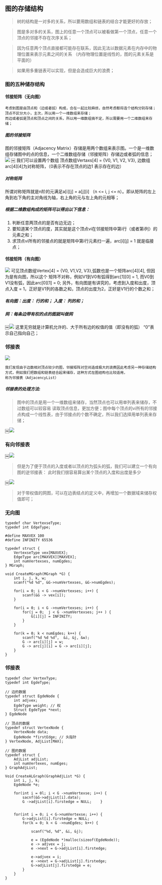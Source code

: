 ## 图的存储结构

> 树的结构是一对多的关系，所以要用数组和链表的结合才能更好的存放；

> 图是多对多的关系，图上的任意一个顶点可以被看做第一个顶点，任意一个
顶点的邻接不存在次序关系；

> 因为任意两个顶点直接都可能存在联系，因此无法以数据元素在内存中的物理位置来表示元素之间的关系
（内存物理位置是线性的，图的元素关系是平面的）

> 如果用多重链表可以实现，但是会造成巨大的浪费；

### 图的五种储存结构

#### 邻接矩阵（无向图）

	考虑到图是由顶点和（边或者弧）构成，合在一起比较麻烦，自然考虑都将连个结构分别存储；
	顶点不区分大小，主次，所以用一个一维数组来存储；
	而边或者弧是顶点和顶点之间的关系，所以用一维数组搞不定，所以需要用一个二维数组来存储；
##### 图的邻接矩阵
图的邻接矩阵（Adjacency Matrix）存储是用两个数组来表示图。一个是一维数组存储图中的点的信息，一个二维数组存储（邻接矩阵）存储边或者弧的信息；
![](https://github.com/xiaoleizi-wu/DataStructure/blob/master/graph_src/graph_02_01.png?raw=true)
￼
我们可以设置两个数组 顶点数组Vertaxs[4] = {V0, V1, V2, V3}, 边数组arc[4][4]为对称矩阵，（0表示不存在顶点的边1 表示存在的边）
##### 对称矩阵
所谓对称矩阵就是n阶的元满足a[i][j] = a[j][i] （n <= i, j <= n）。即从矩阵的左上角到右下角的主对角线为轴，右上角的元与左上角的元相等；

##### 根据二维数组构成的矩阵可以得出以下信息：

1. 判断任意两顶点的是否有边无边；
2. 要知道某个顶点的度，其实就是这个顶点vi在邻接矩阵中第i行（或者第i列）的元素之和；
3. 求顶点vi所有的邻接点的就是矩阵中第i行元素扫一遍，arc[i][j] = 1 就是临接点；

#### 邻接矩阵（有向图）
![](https://github.com/xiaoleizi-wu/DataStructure/blob/master/graph_src/graph_02_02.png?raw=true)
	可见顶点数组Vertex[4] = {V0, V1,V2, V3},弧数也是一个矩阵arc[4][4], 但因为是有向图，所以这个
	矩阵不对称，例如V1到V0有弧得到arc[1][0] = 1, 而V0到V1没有弧，因此arc[0][1] = 0;
	另外，有向图是有讲究的，考虑到入度和出度，顶点入度 = 1，正好是V1列的各数之和，顶点的出度为2，正好是V1行的个数之和；

##### 有向图：出度： 行的和； 入度： 列的和；	

##### 网：每条边带有权的点的图就叫做网
￼![](https://github.com/xiaoleizi-wu/DataStructure/blob/master/graph_src/graph_02_03.png?raw=true)
这里无穷就是计算机允许的、大于所有边的权值的值（即没有的弧）
“0”表示自己指向自己；

### 邻接表
![](https://github.com/xiaoleizi-wu/DataStructure/blob/master/graph_src/graph_02_04.png?raw=true)

	我们发现由于边数相对顶点较少的图，邻接矩阵对空间造成极大的浪费因此考虑另一种存储结构方式，例如我们把数组和链表结合起来储存，这种方式在图结构也比较适用，
	称为邻接表（AdjacencyList）

##### 邻接表的处理方法:
> 图中的顶点是用一个一维数组来储存，当然顶点也可以用单列表来储存，不过数组可以较容易 读取顶点信息，更加方便；图中每个顶点的vi所有的邻接点构成一个线性表，由于邻接点的个数不确定，所以我们选择用单列表来存储；

￼![](https://github.com/xiaoleizi-wu/DataStructure/blob/master/graph_src/graph_02_05.png?raw=true)

### 有向邻接表
￼![](https://github.com/xiaoleizi-wu/DataStructure/blob/master/graph_src/graph_02_06.png?raw=true)

> 但是为了便于顶点的入度或者以顶点的为弧头的弧，我们可以建立一个有向图的逆邻接表：
此时我们很容易算出某个顶点的入度和出度是多少
>

￼![](https://github.com/xiaoleizi-wu/DataStructure/blob/master/graph_src/graph_02_07.png?raw=true)

> 对于带权值的网图，可以在边表结点的定义中，再增加一个数据域来储存权值即可；

### 无向图
```
typedef char VertexseType;
typedef int EdgeType;

#define MAXVEX 100
#define INFINITY 65536

typedef struct {
	VertexseType vex[MAXVEX];
	EdgeType arc[MAXVEX][MAXVEX];
	int numVertexses, numEgdes;
} MGraph;

void CreateMGraph(MGraph *G) {
	int i, j, k, w;
	scanf("%d %d", &G->numVertexses, &G->numEgdes);
	
	for(i = 0; i < G ->numVertexses; i++) {
		scanf(&G -> vex[i]);
	}

	for(i = 0; i < G ->numVertexses; i++) {
		for(j = 0;  j < G ->numVertexses; j++ ) {
			G[i][j] = INFINITY;
		}
	}

	for(k = 0; k < numEgdes; k++) {
		scanf("%d %d %d",  &i, &j, &w);
		G -> arc[i][j] = w;
		G -> arc[j][i] = G -> arc[i][j];
	}
}
```

### 邻接表
```
typedef char VertexType;
typedef int EgdeType;

// 边的数据
typedef struct EgdeNode {
	int adjvex;
	EgdeType weight; // 权
	Struct EgdeType *next; 
} EgdeNode

// 顶点的数据
typedef struct VertexNode {
	VertexNode data;
	EgdeNode *firstEdge; // 头指针
} VertexNode, AdjList[MAX];

// 图的数据
typedef struct {
	AdjList adjList;
	int numVertexes, numEges;
} GraphAdjList;

Void CreateALGraph(GraphAdjList *G) {
	int i, j, k;
	EgdeNode *e;
		
	for(int i = 0l; i < G ->numVertexse; i++) {
		sacnf(&G->adjList[i].data);
		G ->adjList[i].firstedge = NULL; 	}


	for(int i = 0; i < G->numVertexse; i++) {
		G->adjList[i].firstedge = NULL;
		for(k = 0; k < G ->numEgdes; k++) {

			scanf("%d, %d", &i, &j);			

			e = (EgdeNode *)malloc(sizeof(EgdeNode));
			e -> adjvex = j;
			e ->next = G->adjList[i].firstedge;
			
			e->adjvex = i;
			e ->next = G->adjList[j].firstedge;
			G->adjList[j].firstedge = e;
		}
	}
}
```


















